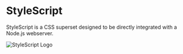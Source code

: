 # StyleScript
StyleScript is a CSS superset designed to be directly integrated with a Node.js webserver.

![StyleScript Logo](/images/stylescript-logo-full.png)
